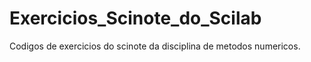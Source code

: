 # Exercicios_Scinote_do_Scilab
 Codigos de exercicios do scinote da disciplina de metodos numericos.
